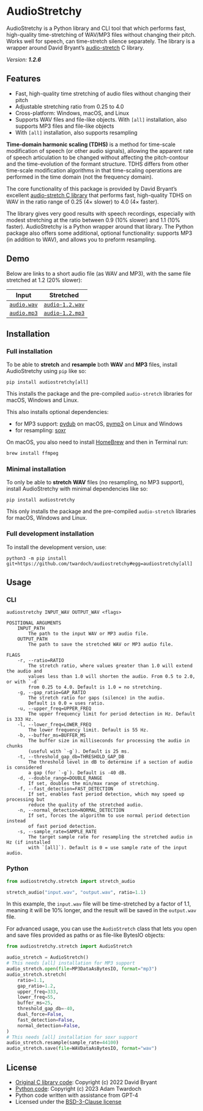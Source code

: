 # AudioStretchy

AudioStretchy is a Python library and CLI tool that which performs fast, high-quality time-stretching of WAV/MP3 files without changing their pitch. Works well for speech, can time-stretch silence separately. The library is a wrapper around David Bryant’s [audio-stretch](https://github.com/dbry/audio-stretch) C library. 

_Version: **1.2.6**_

## Features

- Fast, high-quality time stretching of audio files without changing their pitch
- Adjustable stretching ratio from 0.25 to 4.0
- Cross-platform: Windows, macOS, and Linux
- Supports WAV files and file-like objects. With `[all]` installation, also supports MP3 files and file-like objects
- With `[all]` installation, also supports resampling

**Time-domain harmonic scaling (TDHS)** is a method for time-scale modification of speech (or other audio signals), allowing the apparent rate of speech articulation to be changed without affecting the pitch-contour and the time-evolution of the formant structure. TDHS differs from other time-scale modification algorithms in that time-scaling operations are performed in the time domain (not the frequency domain).

The core functionality of this package is provided by David Bryant’s excellent [audio-stretch C library](https://github.com/dbry/audio-stretch) that performs fast, high-quality TDHS on WAV in the ratio range of 0.25 (4× slower) to 4.0 (4× faster). 

The library gives very good results with speech recordings, especially with modest stretching at the ratio between 0.9 (10% slower) and 1.1 (10% faster). AudioStretchy is a Python wrapper around that library. The Python package also offers some additional, optional functionality: supports MP3 (in addition to WAV), and allows you to preform resampling.

## Demo

Below are links to a short audio file (as WAV and MP3), with the same file stretched at 1.2 (20% slower):

| Input                                                                              | Stretched                                                                                  |
| ---------------------------------------------------------------------------------- | ------------------------------------------------------------------------------------------ |
| [`audio.wav`](https://github.com/twardoch/audiostretchy/raw/main/tests/audio.wav) | [`audio-1.2.wav`](https://github.com/twardoch/audiostretchy/raw/main/tests/audio-1.2.wav) |
| [`audio.mp3`](https://github.com/twardoch/audiostretchy/raw/main/tests/audio.mp3) | [`audio-1.2.mp3`](https://github.com/twardoch/audiostretchy/raw/main/tests/audio-1.2.mp3) |


## Installation

### Full installation

To be able to **stretch** and **resample** both **WAV** and **MP3** files, install AudioStretchy using `pip` like so:

```
pip install audiostretchy[all]
```

This installs the package and the pre-compiled `audio-stretch` libraries for macOS, Windows and Linux. 

This also installs optional dependencies: 

- for MP3 support: [pydub](https://pypi.org/project/pydub/) on macOS, [pymp3](https://pypi.org/project/pymp3/) on Linux and Windows
- for resampling: [soxr](https://pypi.org/project/soxr/)

On macOS, you also need to install [HomeBrew](https://brew.sh/) and then in Terminal run: 

```bash
brew install ffmpeg
```

### Minimal installation

To only be able to **stretch** **WAV** files (no resampling, no MP3 support), install AudioStretchy with minimal dependencies like so: 

```
pip install audiostretchy
```

This only installs the package and the pre-compiled `audio-stretch` libraries for macOS, Windows and Linux. 

### Full development installation

To install the development version, use:

```
python3 -m pip install git+https://github.com/twardoch/audiostretchy#egg=audiostretchy[all]
```

## Usage

### CLI

```
audiostretchy INPUT_WAV OUTPUT_WAV <flags>

POSITIONAL ARGUMENTS
    INPUT_PATH
        The path to the input WAV or MP3 audio file.
    OUTPUT_PATH
        The path to save the stretched WAV or MP3 audio file.

FLAGS
    -r, --ratio=RATIO
        The stretch ratio, where values greater than 1.0 will extend the audio and 
        values less than 1.0 will shorten the audio. From 0.5 to 2.0, or with `-d` 
        from 0.25 to 4.0. Default is 1.0 = no stretching.
    -g, --gap_ratio=GAP_RATIO
        The stretch ratio for gaps (silence) in the audio. 
        Default is 0.0 = uses ratio.
    -u, --upper_freq=UPPER_FREQ
        The upper frequency limit for period detection in Hz. Default is 333 Hz.
    -l, --lower_freq=LOWER_FREQ
        The lower frequency limit. Default is 55 Hz.
    -b, --buffer_ms=BUFFER_MS
        The buffer size in milliseconds for processing the audio in chunks 
        (useful with `-g`). Default is 25 ms.
    -t, --threshold_gap_db=THRESHOLD_GAP_DB
        The threshold level in dB to determine if a section of audio is considered 
        a gap (for `-g`). Default is -40 dB.
    -d, --double_range=DOUBLE_RANGE
        If set, doubles the min/max range of stretching.
    -f, --fast_detection=FAST_DETECTION
        If set, enables fast period detection, which may speed up processing but 
        reduce the quality of the stretched audio.
    -n, --normal_detection=NORMAL_DETECTION
        If set, forces the algorithm to use normal period detection instead 
        of fast period detection.
    -s, --sample_rate=SAMPLE_RATE
        The target sample rate for resampling the stretched audio in Hz (if installed 
        with `[all]`). Default is 0 = use sample rate of the input audio.
```

### Python

```python
from audiostretchy.stretch import stretch_audio

stretch_audio("input.wav", "output.wav", ratio=1.1)
```

In this example, the `input.wav` file will be time-stretched by a factor of 1.1, meaning it will be 10% longer, and the result will be saved in the `output.wav` file.

For advanced usage, you can use the `AudioStretch` class that lets you open and save files provided as paths or as file-like BytesIO objects: 

```python
from audiostretchy.stretch import AudioStretch

audio_stretch = AudioStretch()
# This needs [all] installation for MP3 support
audio_stretch.open(file=MP3DataAsBytesIO, format="mp3") 
audio_stretch.stretch(
    ratio=1.1,
    gap_ratio=1.2,
    upper_freq=333,
    lower_freq=55,
    buffer_ms=25,
    threshold_gap_db=-40,
    dual_force=False,
    fast_detection=False,
    normal_detection=False,
)
# This needs [all] installation for soxr support
audio_stretch.resample(sample_rate=44100) 
audio_stretch.save(file=WAVDataAsBytesIO, format="wav")
```


## License

- [Original C library code](https://github.com/dbry/audio-stretch): Copyright (c) 2022 David Bryant
- [Python code](https://github.com/twardoch/audiostretchy): Copyright (c) 2023 Adam Twardoch
- Python code written with assistance from GPT-4
- Licensed under the [BSD-3-Clause license](./LICENSE.txt)
